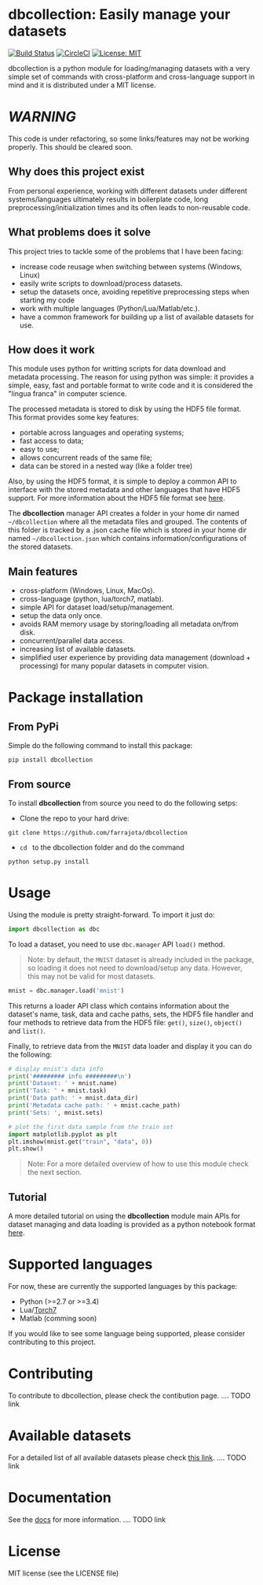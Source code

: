# dbcollection: Easily manage your datasets

[![Build Status](https://travis-ci.org/farrajota/dbcollection.svg?branch=master)](https://travis-ci.org/farrajota/dbcollection)
[![CircleCI](https://circleci.com/gh/farrajota/dbcollection/tree/master.svg?style=svg)](https://circleci.com/gh/farrajota/dbcollection/tree/master)
[![License: MIT](https://img.shields.io/badge/License-MIT-yellow.svg)](https://opensource.org/licenses/MIT)


dbcollection is a python module for loading/managing datasets with a very simple set of commands with cross-platform and cross-language support in mind and it is distributed under a MIT license.

# ***WARNING***

This code is under refactoring, so some links/features may not be working properly. This should be cleared soon.


## Why does this project exist

From personal experience, working with different datasets under different systems/languages ultimately results in boilerplate code, long preprocessing/initialization times and its often leads to non-reusable code.

## What problems does it solve

This project tries to tackle some of the problems that I have been facing:

- increase code reusage when switching between systems (Windows, Linux)
- easily write scripts to download/process datasets.
- setup the datasets once, avoiding repetitive preprocessing steps when starting my code
- work with multiple languages (Python/Lua/Matlab/etc.).
- have a common framework for building up a list of available datasets for use.

## How does it work

This module uses python for writting scripts for data download and metadata processing. The reason for using python was simple: it provides a simple, easy, fast and portable format to write code and it is considered the "lingua franca" in computer science.

The processed metadata is stored to disk by using the HDF5 file format. This format provides some key features:

- portable across languages and operating systems;
- fast access to data;
- easy to use;
- allows concurrent reads of the same file;
- data can be stored in a nested way (like a folder tree)

Also, by using the HDF5 format, it is simple to deploy a common API to interface with the stored metadata and other languages that have HDF5 support. For more information about the HDF5 file format see [here](https://support.hdfgroup.org/HDF5/).

The **dbcollection** manager API creates a folder in your home dir named `~/dbcollection` where all the metadata files and grouped. The contents of this folder is tracked by a .json cache file which is stored in your home dir named `~/dbcollection.json` which contains information/configurations of the stored datasets.

## Main features

- cross-platform (Windows, Linux, MacOs).
- cross-language (python, lua/torch7, matlab).
- simple API for dataset load/setup/management.
- setup the data only once.
- avoids RAM memory usage by storing/loading all metadata on/from disk.
- concurrent/parallel data access.
- increasing list of available datasets.
- simplified user experience by providing data management (download + processing) for many popular datasets in computer vision.

# Package installation

## From PyPi

Simple do the following command to install this package:
```
pip install dbcollection
```

## From source

To install **dbcollection** from source you need to do the following setps:

- Clone the repo to your hard drive:
```
git clone https://github.com/farrajota/dbcollection
```
- `cd ` to the dbcollection folder and do the command
```
python setup.py install
```

# Usage

Using the module is pretty straight-forward. To import it just do:

```python
import dbcollection as dbc
```

To load a dataset, you need to use `dbc.manager` API `load()` method. 

> Note: by default, the `MNIST` dataset is already included in the package, so loading it does not need to download/setup any data. However, this may not be valid for most datasets.

```python
mnist = dbc.manager.load('mnist')
```

This returns a loader API class which contains information about the dataset's name, task, data and cache paths, sets, the HDF5 file handler and four methods to retrieve data from the HDF5 file: `get()`, `size()`, `object()` and `list()`.

Finally, to retrieve data from the `MNIST` data loader and display it you can do the following:

```python
# display mnist's data info
print('######### info #########\n')
print('Dataset: ' + mnist.name)
print('Task: ' + mnist.task)
print('Data path: ' + mnist.data_dir)
print('Metadata cache path: ' + mnist.cache_path)
print('Sets: ', mnist.sets)

# plot the first data sample from the train set
import matplotlib.pyplot as plt
plt.imshow(mnist.get("train", "data", 0))
plt.show()
```

> Note: For a more detailed overview of how to use this module check the next section.

## Tutorial

A more detailed tutorial on using the **dbcollection** module main APIs for dataset managing and data loading is provided as a python notebook format [here](todo).


# Supported languages

For now, these are currently the supported languages by this package:
- Python (>=2.7 or >=3.4)
- Lua/[Torch7](https://github.com/torch/torch7)
- Matlab (comming soon)

If you would like to see some language being supported, please consider contributing to this project.

# Contributing

To contribute to dbcollection, please check the contibution page. .... TODO link

# Available datasets

For a detailed list of all available datasets please check [this link](). .... TODO link

# Documentation

See the [docs](todo) for more information. .... TODO link


# License

MIT license (see the LICENSE file)